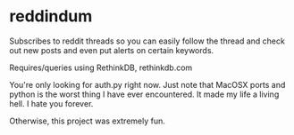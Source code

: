 reddindum
=========

Subscribes to reddit threads so you can easily follow the thread and check out new posts and even put alerts on certain keywords.

Requires/queries using RethinkDB, rethinkdb.com

You're only looking for auth.py right now. Just note that MacOSX ports and python is the worst thing I have ever encountered. It made my life a living hell. I hate you forever.

Otherwise, this project was extremely fun.
